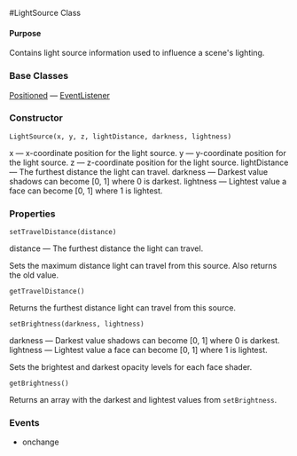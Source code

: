 #LightSource Class

#### Purpose ####

Contains light source information used to influence a scene's lighting.


### Base Classes ###

[Positioned](../Interfaces/Positioned.md) — [EventListener](../Interfaces/EventListener.md)


### Constructor ###

`LightSource(x, y, z, lightDistance, darkness, lightness)`

x — x-coordinate position for the light source.
y — y-coordinate position for the light source.
z — z-coordinate position for the light source.
lightDistance — The furthest distance the light can travel.
darkness — Darkest value shadows can become [0, 1] where 0 is darkest.
lightness — Lightest value a face can become [0, 1] where 1 is lightest.


### Properties ###

`setTravelDistance(distance)`

distance — The furthest distance the light can travel.

Sets the maximum distance light can travel from this source. Also returns the old value.

`getTravelDistance()`

Returns the furthest distance light can travel from this source.

`setBrightness(darkness, lightness)`

darkness — Darkest value shadows can become [0, 1] where 0 is darkest.
lightness — Lightest value a face can become [0, 1] where 1 is lightest.

Sets the brightest and darkest opacity levels for each face shader.

`getBrightness()`

Returns an array with the darkest and lightest values from `setBrightness`.


### Events ###

* onchange